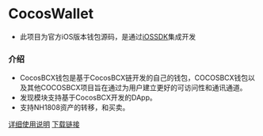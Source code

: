 # CocosWallet

- 此项目为官方iOS版本钱包源码，是通过[iOSSDK](https://github.com/Cocos-BCX/iOSSDK)集成开发

### 介绍
- CocosBCX钱包是基于CocosBCX链开发的自己的钱包，COCOSBCX钱包以及其他COCOSBCX项目旨在通过为用户建立更好的可访问性和通讯通道。
- 发现模块支持基于CocosBCX开发的DApp。
- 支持NH1808资产的转移，和买卖。

[详细使用说明](https://cn-dev.cocosbcx.io/docs/%E9%92%B1%E5%8C%85%E4%BD%BF%E7%94%A8%E8%AF%B4%E6%98%8E)
[下载链接](https://fir.im/iOSWallet)
